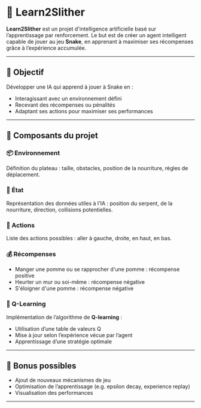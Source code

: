 # 🐍 Learn2Slither

**Learn2Slither** est un projet d'intelligence artificielle basé sur l’apprentissage par renforcement. Le but est de créer un agent intelligent capable de jouer au jeu **Snake**, en apprenant à maximiser ses récompenses grâce à l’expérience accumulée.

---

## 🎯 Objectif

Développer une IA qui apprend à jouer à Snake en :

* Interagissant avec un environnement défini
* Recevant des récompenses ou pénalités
* Adaptant ses actions pour maximiser ses performances

---

## 🧩 Composants du projet

### 📦 Environnement

Définition du plateau : taille, obstacles, position de la nourriture, règles de déplacement.

### 📍 État

Représentation des données utiles à l'IA : position du serpent, de la nourriture, direction, collisions potentielles.

### 🔁 Actions

Liste des actions possibles : aller à gauche, droite, en haut, en bas.

### 💰 Récompenses

* Manger une pomme ou se rapprocher d'une pomme : récompense positive
* Heurter un mur ou soi-même : récompense négative
* S'éloigner d'une pomme : récompense négative 

### 🧠 Q-Learning

Implémentation de l’algorithme de **Q-learning** :

* Utilisation d’une table de valeurs Q
* Mise à jour selon l’expérience vécue par l’agent
* Apprentissage d’une stratégie optimale

---

## 🧪 Bonus possibles

* Ajout de nouveaux mécanismes de jeu
* Optimisation de l’apprentissage (e.g. epsilon decay, experience replay)
* Visualisation des performances

---
